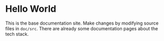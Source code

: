 # Hello World

This is the base documentation site. Make changes by modifying source files in
`doc/src`. There are already some documentation pages about the tech stack.
